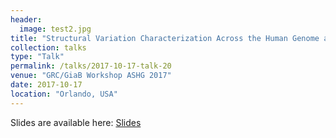 ```yaml
---
header:
  image: test2.jpg
title: "Structural Variation Characterization Across the Human Genome and Populations."
collection: talks
type: "Talk"
permalink: /talks/2017-10-17-talk-20
venue: "GRC/GiaB Workshop ASHG 2017"
date: 2017-10-17
location: "Orlando, USA"
---
```


Slides are available here: [Slides](https://figshare.com/articles/ASHG_Sedlazeck_GRC_share_pptx/5514814)